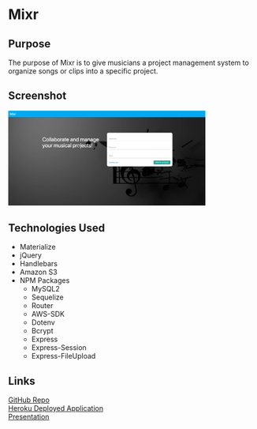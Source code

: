 # Mixr

## Purpose
The purpose of Mixr is to give musicians a project management system to organize songs or clips into a specific project.

## Screenshot
<img src="./public/assets/images/screenshot.jpg" width="400px;">

## Technologies Used
- Materialize
- jQuery
- Handlebars
- Amazon S3
- NPM Packages
  - MySQL2
  - Sequelize
  - Router
  - AWS-SDK
  - Dotenv
  - Bcrypt
  - Express
  - Express-Session
  - Express-FileUpload

## Links
[GitHub Repo](https://github.com/redteam5/mixer)<br>
[Heroku Deployed Application](https://afternoon-reef-59917.herokuapp.com/)<br>
[Presentation](https://docs.google.com/presentation/d/1A1GEGIWSzgUg6kWlSGoRb5EvqfTeYfRhDa5yrOKTJ44/edit?usp=sharing)
